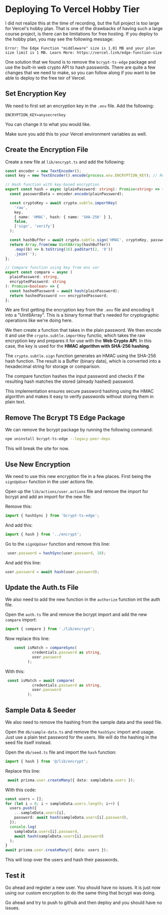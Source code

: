 # Deploying To Vercel Hobby Tier

I did not realize this at the time of recording, but the full project is too large for Vercel's hobby plan. That is one of the drawbacks of having such a large course project, is there can be limitations for free hosting. If you deploy to the hobby plan, you may see the following message:

```
Error: The Edge Function "middleware" size is 1.01 MB and your plan size limit is 1 MB. Learn More: https://vercel.link/edge-function-size
```

One solution that we found is to remove the `bcrypt-ts-edge` package and use the built-in web crypto API to hash passwords. There are quite a few changes that we need to make, so you can follow along if you want to be able to deploy to the free teir of Vercel.

## Set Encryption Key

We need to first set an encryption key in the `.env` file. Add the following:

```
ENCRYPTION_KEY=anysecretkey
```

You can change it to what you would like.

Make sure you add this to your Vercel environment variables as well.

## Create the Encryption File

Create a new file at `lib/encrypt.ts` and add the following:

```ts
const encoder = new TextEncoder();
const key = new TextEncoder().encode(process.env.ENCRYPTION_KEY); // Retrieve key from env var

// Hash function with key-based encryption
export const hash = async (plainPassword: string): Promise<string> => {
  const passwordData = encoder.encode(plainPassword);

  const cryptoKey = await crypto.subtle.importKey(
    'raw',
    key,
    { name: 'HMAC', hash: { name: 'SHA-256' } },
    false,
    ['sign', 'verify']
  );

  const hashBuffer = await crypto.subtle.sign('HMAC', cryptoKey, passwordData);
  return Array.from(new Uint8Array(hashBuffer))
    .map((b) => b.toString(16).padStart(2, '0'))
    .join('');
};

// Compare function using key from env var
export const compare = async (
  plainPassword: string,
  encryptedPassword: string
): Promise<boolean> => {
  const hashedPassword = await hash(plainPassword);
  return hashedPassword === encryptedPassword;
};
```

We are first getting the encryption key from the `.env` file and encoding it into a "Uint8Array". This is a binary format that's needed for cryptographic operations like we're doing here.

We then create a function that takes in the plain password. We then encode it and use the `crypto.subtle.importKey` functio, which takes the raw encryption key and prepares it for use with the **Web Crypto API**. In this case, the key is used for the **HMAC algorithm with SHA-256 hashing**.

The `crypto.subtle.sign` function generates an HMAC using the SHA-256 hash function. The result is a Buffer (binary data), which is converted into a hexadecimal string for storage or comparison.

The compare function hashes the input password and checks if the resulting hash matches the stored (already hashed) password.

This implementation ensures secure password hashing using the HMAC algorithm and makes it easy to verify passwords without storing them in plain text.

## Remove The Bcrypt TS Edge Package

We can remove the bcrypt package by running the following command:

```bash
npm uninstall bcrypt-ts-edge --legacy-peer-deps
```

This will break the site for now.

## Use New Encryption

We need to use this new encryption file in a few places. First being the `signUpUser` function in the user actions file.

Open up the `lib/actions/user.actions` file and remove the import for bcrypt and add an import for the new file:


Remove this:

```ts
import { hashSync } from 'bcrypt-ts-edge';
```

And add this:

```ts
import { hash } from '../encrypt';
```

Go to the `signUpUser` function and remove this line:

```ts
 user.password = hashSync(user.password, 10);
```

And add this line:

```ts
user.password = await hash(user.password);
```

## Update the Auth.ts File

We also need to add the new function in the `authorize` function int the auth file.

Open the `auth.ts` file and remove the bcrypt import and add the new `compare` import:

```ts
import { compare } from './lib/encrypt';
```

Now replace this line:

```ts
    const isMatch = compareSync(
            credentials.password as string,
            user.password
          );
```

With this:

```ts
 const isMatch = await compare(
            credentials.password as string,
            user.password
          );
```

## Sample Data & Seeder

We also need to remove the hashing from the sample data and the seed file.

Open the `db/sample-data.ts` and remove the `hashSync` import and usage. Just use a plain text password for the users. We will do the hashing in the seed file itself instead.

Open the `db/seed.ts` file and import the `hash` function:

```ts
import { hash } from '@/lib/encrypt';
```

Replace this line:

```ts
 await prisma.user.createMany({ data: sampleData.users });
```

With this code:

```ts
const users = [];
for (let i = 0; i < sampleData.users.length; i++) {
  users.push({
    ...sampleData.users[i],
    password: await hash(sampleData.users[i].password),
  });
  console.log(
    sampleData.users[i].password,
    await hash(sampleData.users[i].password)
  );
}
await prisma.user.createMany({ data: users });
```

This will loop over the users and hash their passwords.

## Test it

Go ahead and register a new user. You should have no issues. It is just now using our custom encryption to do the same thing that bcrypt was doing.

Go ahead and try to push to github and then deploy and you should have no issues.